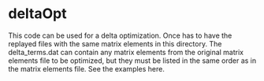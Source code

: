 # deltaOpt
This code can be used for a delta optimization. Once has to have the replayed files with the same matrix elements in this directory. The delta_terms.dat can contain any matrix elements from the original matrix elements file to be optimized, but they must be listed in the same order as in the matrix elements file. See the examples here. 
